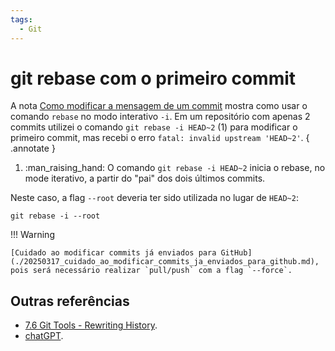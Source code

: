 ```yaml
---
tags:
  - Git
---
```

# git rebase com o primeiro commit

A nota [Como modificar a mensagem de um commit](./20250314_como_modificar_mensagem_commit.md) mostra como usar o comando `rebase` no modo interativo `-i`.
Em um repositório com apenas 2 commits utilizei o comando `git rebase -i HEAD~2` (1) para modificar o primeiro commit, mas recebi o erro `fatal: invalid upstream 'HEAD~2'`.
{ .annotate }

1.  :man_raising_hand: O comando `git rebase -i HEAD~2` inicia o rebase, no mode iterativo, a partir do "pai" dos dois últimos commits.

Neste caso, a flag `--root` deveria ter sido utilizada no lugar de `HEAD~2`:

```
git rebase -i --root
```

!!! Warning

    [Cuidado ao modificar commits já enviados para GitHub](./20250317_cuidado_ao_modificar_commits_ja_enviados_para_github.md), pois será necessário realizar `pull/push` com a flag `--force`.

## Outras referências

- [7.6 Git Tools - Rewriting History](https://git-scm.com/book/en/v2/Git-Tools-Rewriting-History).
- [chatGPT](https://chatgpt.com/c/67d5ed24-7a94-8003-b360-b11219c99a64).
